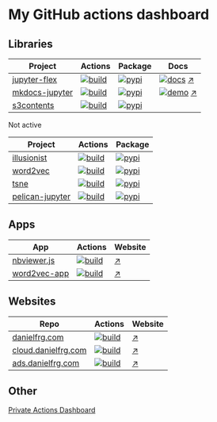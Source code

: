 # My GitHub actions dashboard

## Libraries

| Project | Actions | Package | Docs |
| --- | --- | --- | --- |
| [jupyter-flex](https://github.com/danielfrg/jupyter-flex) | [![build](https://github.com/danielfrg/jupyter-flex/workflows/test/badge.svg)](https://github.com/danielfrg/jupyter-flex/actions/workflows/test.yml) | [![pypi](https://img.shields.io/pypi/v/jupyter-flex.svg)](https://pypi.org/project/jupyter-flex) | [![docs](https://github.com/danielfrg/jupyter-flex/workflows/docs/badge.svg)](https://github.com/danielfrg/jupyter-flex/actions/workflows/docs.yml) [↗](https://jupyter-flex.danielfrg.com) |
| [mkdocs-jupyter](https://github.com/danielfrg/mkdocs-jupyter) | [![build](https://github.com/danielfrg/mkdocs-jupyter/workflows/test/badge.svg)](https://github.com/danielfrg/mkdocs-jupyter/actions/workflows/test.yml) | [![pypi](https://img.shields.io/pypi/v/mkdocs-jupyter.svg)](https://pypi.org/project/mkdocs-jupyter/) | [![demo](https://github.com/danielfrg/mkdocs-jupyter/workflows/demo/badge.svg)](https://github.com/danielfrg/mkdocs-jupyter/actions/workflows/demo.yml) [↗](https://mkdocs-jupyter.danielfrg.com) |
| [s3contents](https://github.com/danielfrg/s3contents) | [![build](https://github.com/danielfrg/s3contents/workflows/test/badge.svg)](https://github.com/danielfrg/s3contents/actions/workflows/test.yml) | [![pypi](https://img.shields.io/pypi/v/s3contents.svg)](https://pypi.org/project/s3contents) |

Not active

| Project | Actions | Package |
| --- | --- | --- |
| [illusionist](https://github.com/danielfrg/illusionist) | [![build](https://github.com/danielfrg/illusionist/workflows/test/badge.svg)](https://github.com/danielfrg/illusionist/actions/workflows/test.yml) | [![pypi](https://img.shields.io/pypi/v/illusionist.svg)](https://pypi.org/project/illusionist/) | [![docs](https://github.com/danielfrg/illusionist/workflows/docs/badge.svg)](https://github.com/danielfrg/illusionist/actions/workflows/docs.yml) [↗](https://illusionist.danielfrg.com) |
| [word2vec](https://github.com/danielfrg/word2vec) | [![build](https://github.com/danielfrg/word2vec/workflows/test/badge.svg)](http://github.com/danielfrg/word2vec/actions/workflows/test.yml) | [![pypi](https://img.shields.io/pypi/v/word2vec.svg)](https://pypi.org/project/word2vec/) |
| [tsne](https://github.com/danielfrg/tsne) | [![build](https://github.com/danielfrg/tsne/workflows/test/badge.svg)](https://github.com/danielfrg/tsne/actions/workflows/test.yml) | [![pypi](https://img.shields.io/pypi/v/tsne.svg)](https://pypi.org/project/tsne/) |
| [pelican-jupyter](https://github.com/danielfrg/pelican-jupyter) | [![build](https://github.com/danielfrg/pelican-jupyter/workflows/test/badge.svg) ](https://github.com/danielfrg/pelican-jupyter/actions/workflows/test.yml) | [![pypi](https://img.shields.io/pypi/v/pelican-jupyter.svg)](https://pypi.org/project/pelican-jupyter/) |

## Apps

| App | Actions | Website |
| --- | --- | --- |
| [nbviewer.js](https://github.com/danielfrg/nbviewer.js) | [![build](https://github.com/danielfrg/nbviewer.js/workflows/deploy/badge.svg)](https://github.com/danielfrg/nbviewer.js/actions/workflows/deploy.yml) | [↗](https://nbviewer.danielfrg.com) |
| [word2vec-app](https://github.com/danielfrg/word2vec-app) | [![build](https://github.com/danielfrg/word2vec-app/workflows/deploy/badge.svg)](https://github.com/danielfrg/word2vec-app/actions/workflows/deploy.yml)|  [↗](https://word2vec.danielfrg.com) |

## Websites

| Repo | Actions | Website |
| --- | --- | --- |
| [danielfrg.com](https://github.com/danielfrg/danielfrg.com) | [![build](https://github.com/danielfrg/danielfrg.com/workflows/deploy/badge.svg)](https://github.com/danielfrg/danielfrg.com/actions/workflows/deploy.yml) | [↗](https://danielfrg.com) |
| [cloud.danielfrg.com](https://github.com/danielfrg/cloud.danielfrg.com) | [![build](https://github.com/danielfrg/cloud.danielfrg.com/workflows/deploy/badge.svg)](https://github.com/danielfrg/cloud.danielfrg.com/actions/workflows/deploy.yml) | [↗](https://cloud.danielfrg.com) |
| [ads.danielfrg.com](https://github.com/danielfrg/ads.danielfrg.com) | [![build](https://github.com/danielfrg/ads.danielfrg.com/workflows/deploy/badge.svg)](https://github.com/danielfrg/ads.danielfrg.com/actions/workflows/deploy.yml) | [↗](https://ads.danielfrg.com) |

## Other

[Private Actions Dashboard](https://github.com/danielfrg/actions-dashboard-private)

